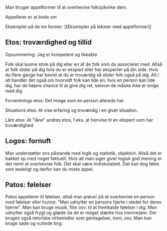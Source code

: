 Man bruger appelformer til at overbevise folk/påvirke dem.

Appellerer er at bede om

Eksempler på de tre former: [[Eksempler på tekster med appelformer]]
## Etos: troværdighed og tillid
Opsummering: Jeg er kompetent og likeable

Folk skal kunne stole på dig eller en af de folk som du associerer med. Altså at folk stoler på dig hvis du er ekspert eller har eksperter på din side. Hvis du flere gange har bevist at du er troværdig så stoler folk også på dig. Alt i alt handler det også om hvorvidt folk kan lide en, hvis en person kan lide dig, har de højere chance til at give dig ret, selvom de måske ikke er enige med dig.

Forventnings etos: Det image som en person allerede har.

Situations etos: At vise erfaring og troværdig i en givet situation.

Lånt etos: At "låne" andres etos, f.eks. at henvise til en ekspert som har troværdighed
## Logos: fornuft
Man understøtter ens påstande med logik og statistik, objektivt. Altså det er bakket op med noget faktuelt. Hvis alt man siger giver logisk god mening er det nemt at overbevise folk. Det skal være indiskutabelt. Det kan dog føles som kedeligt og derfor kan du miste appel.
## Patos: følelser
Patos appellerer til følelser, altså man prøver på at overbevise en person med følelser eller humor. "Man udnytter en persons hjerte i stedet for deres hjerne". Man kan bruge musik, film osv. til at fremkalde følelser i dig. Man udnytter også frygt og glæde da de er meget stærke hos mennesker. Der bruges også retoriske virkemidler som gentagelser, ironi, osv. Man kan bruge søde og nuttede ting.

